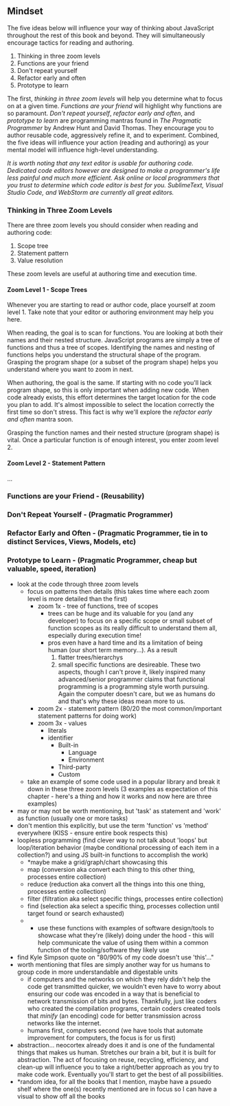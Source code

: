 ## Mindset

The five ideas below will influence your way of thinking about JavaScript throughout the rest of this book and beyond. They will simultaneously encourage tactics for reading and authoring.

1. Thinking in three zoom levels
2. Functions are your friend
3. Don't repeat yourself
4. Refactor early and often
5. Prototype to learn

The first, *thinking in three zoom levels* will help you determine what to focus on at a given time. *Functions are your friend* will highlight why functions are so paramount. *Don't repeat yourself*, *refactor early and often*, and *prototype to learn* are programming mantras found in *The Pragmatic Programmer* by Andrew Hunt and David Thomas. They encourage you to author reusable code, aggressively refine it, and to experiment. Combined, the five ideas will influence your action (reading and authoring) as your mental model will influence high-level understanding.

*It is worth noting that any text editor is usable for authoring code. Dedicated code editors however are designed to make a programmer's life less painful and much more efficient. Ask online or local programmers that you trust to determine which code editor is best for you. SublimeText, Visual Studio Code, and WebStorm are currently all great editors.*

### Thinking in Three Zoom Levels

There are three zoom levels you should consider when reading and authoring code:

1. Scope tree
2. Statement pattern
3. Value resolution

These zoom levels are useful at authoring time and execution time.

#### Zoom Level 1 - Scope Trees

Whenever you are starting to read or author code, place yourself at zoom level 1. Take note that your editor or authoring environment may help you here.

When reading, the goal is to scan for functions. You are looking at both their names and their nested structure. JavaScript programs are simply a tree of functions and thus a tree of scopes. Identifying the names and nesting of functions helps you understand the structural shape of the program. Grasping the program shape (or a subset of the program shape) helps you understand where you want to zoom in next.

When authoring, the goal is the same. If starting with no code you'll lack program shape, so this is only important when adding new code. When code already exists, this effort determines the target location for the code you plan to add. It's almost impossible to select the location correctly the first time so don't stress. This fact is why we'll explore the *refactor early and often* mantra soon.

Grasping the function names and their nested structure (program shape) is vital. Once a particular function is of enough interest, you enter zoom level 2.

#### Zoom Level 2 - Statement Pattern

...

### Functions are your Friend - (Reusability)
### Don't Repeat Yourself - (Pragmatic Programmer)
### Refactor Early and Often - (Pragmatic Programmer, tie in to distinct Services, Views, Models, etc) 
### Prototype to Learn - (Pragmatic Programmer, cheap but valuable, speed, iteration)

- look at the code through three zoom levels
	- focus on patterns then details (this takes time where each zoom level is more detailed than the first)
		- zoom 1x - tree of functions, tree of scopes
			- trees can be huge and its valuable for you (and any developer) to focus on a specific scope or small subset of function scopes as its really difficult to understand them all, especially during execution time!
			- pros even have a hard time and its a limitation of being human (our short term memory...). As a result
				1) flatter trees/hierarchys
				2) small specific functions are desireable.
					These two aspects, though I can't prove it, likely inspired many advanced/senior programmer claims that functional programming is a programming style worth pursuing. Again the computer doesn't care, but we as humans do and that's why these ideas mean more to us.
		- zoom 2x - statement pattern (80/20 the most common/important statement patterns for doing work)
		- zoom 3x - values 
			- literals
			- identifier
				- Built-in
					- Language
					- Environment
				- Third-party
				- Custom
	- take an example of some code used in a popular library and break it down in these three zoom levels (3 examples as expectation of this chapter - here's a thing and how it works and now here are three examples)
- may or may not be worth mentioning, but 'task' as statement and 'work' as function (usually one or more tasks)
- don't mention this explicitly, but use the term 'function' vs 'method' everywhere (KISS - ensure entire book respects this)
- loopless programming (find clever way to not talk about 'loops' but loop/iteration behavior (maybe conditional processing of each item in a collection?) and using JS built-in functions to accomplish the work)
	- *maybe make a grid/graph/chart showcasing this
	- map (conversion aka convert each thing to this other thing, processes entire collection)
	- reduce (reduction aka convert all the things into this one thing, processes entire collection)
	- filter (filtration aka select specific things, processes entire collection)
	- find (selection aka select a specific thing, processes collection until target found or search exhausted)
	- * use these functions with examples of software design/tools to showcase what they're (likely) doing under the hood - this will help communicate the value of using them within a common function of the tooling/software they likely use
- find Kyle Simpson quote on "80/90% of my code doesn't use 'this'..."
- worth mentioning that files are simply another way for us humans to group code in more understandable and digestable units
	- if computers and the networks on which they rely didn't help the code get transmitted quicker, we wouldn't even have to worry about ensuring our code was encoded in a way that is beneficial to network transmission of bits and bytes. Thankfully, just like coders who created the compilation programs, certain coders created tools that *minify* (an encoding) code for better transmission across networks like the internet.
	- humans first, computers second (we have tools that automate improvement for computers, the focus is for us first)
- abstraction... neocortex already does it and is one of the fundamental things that makes us human. Stretches our brain a bit, but it is built for abstraction. The act of focusing on reuse, recycling, efficiency, and clean-up will influence you to take a right/better approach as you try to make code work. Eventually you'll start to get the best of all possibilities.
- *random idea, for all the books that I mention, maybe have a psuedo shelf where the one(s) recently mentioned are in focus so I can have a visual to show off all the books



